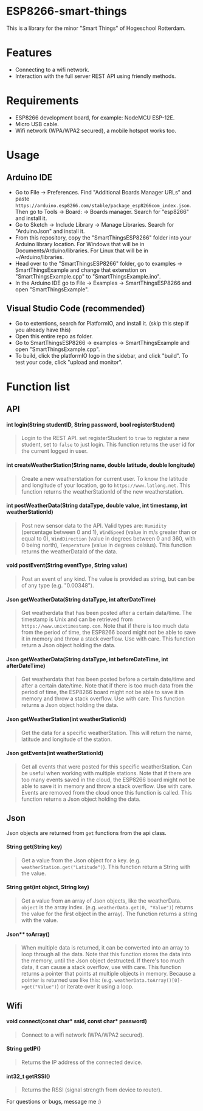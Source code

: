 # ESP8266-smart-things

This is a library for the minor "Smart Things" of Hogeschool Rotterdam.

# Features

* Connecting to a wifi network.
* Interaction with the full server REST API using friendly methods.

# Requirements

* ESP8266 development board, for example: NodeMCU ESP-12E.
* Micro USB cable.
* Wifi network (WPA/WPA2 secured), a mobile hotspot works too.

# Usage

## Arduino IDE

* Go to File -> Preferences. Find "Additional Boards Manager URLs" and paste `https://arduino.esp8266.com/stable/package_esp8266com_index.json`. Then go to Tools -> Board: -> Boards manager. Search for "esp8266" and install it.
* Go to Sketch -> Include Library -> Manage Libraries. Search for "ArduinoJson" and install it.
* From this repository, copy the "SmartThingsESP8266" folder into your Arduino library location. For Windows that will be in Documents/Arduino/libraries. For Linux that will be in ~/Arduino/libraries.
* Head over to the "SmartThingsESP8266" folder, go to examples -> SmartThingsExample and change that extenstion on "SmartThingsExample.cpp" to "SmartThingsExample.ino".
* In the Arduino IDE go to File -> Examples -> SmartThingsESP8266 and open "SmartThingsExample".

## Visual Studio Code (recommended)

* Go to extentions, search for PlatformIO, and install it. (skip this step if you already have this)
* Open this entire repo as folder.
* Go to SmartThingsESP8266 -> examples -> SmartThingsExample and open "SmartThingsExample.cpp".
* To build, click the platformIO logo in the sidebar, and click "build". To test your code, click "upload and monitor".

# Function list

## API

#### int login(String studentID, String password, bool registerStudent)
> Login to the REST API. set registerStudent to `true` to register a new student, set to `false` to just login. This function returns the user id for the current logged in user.

#### int createWeatherStation(String name, double latitude, double longitude)
> Create a new weatherstation for current user. To know the latitude and longitude of your location, go to `https://www.latlong.net`. This function returns the weatherStationId of the new weatherstation.

#### int postWeatherData(String dataType, double value, int timestamp, int weatherStationId)
> Post new sensor data to the API. Valid types are: `Humidity` (percentage between 0 and 1), `WindSpeed` (value in m/s greater than or equal to 0), `WindDirection` (value in degrees between 0 and 360, with 0 being north), `Temperature` (value in degrees celsius). This function returns the weatherDataId of the data.

#### void postEvent(String eventType, String value)
> Post an event of any kind. The value is provided as string, but can be of any type (e.g. "0.00348").

#### Json getWeatherData(String dataType, int afterDateTime)
> Get weatherdata that has been posted after a certain data/time. The timestamp is Unix and can be retrieved from `https://www.unixtimestamp.com`. Note that if there is too much data from the period of time, the ESP8266 board might not be able to save it in memory and throw a stack overflow. Use with care. This function return a Json object holding the data.

#### Json getWeatherData(String dataType, int beforeDateTime, int afterDateTime)
> Get weatherdata that has been posted before a certain date/time and after a certain date/time. Note that if there is too much data from the period of time, the ESP8266 board might not be able to save it in memory and throw a stack overflow. Use with care. This function returns a Json object holding the data.

#### Json getWeatherStation(int weatherStationId)
> Get the data for a specific weatherStation. This will return the name, latitude and longitude of the station.

#### Json getEvents(int weatherStationId)
> Get all events that were posted for this specific weatherStation. Can be useful when working with multiple stations. Note that if there are too many events saved in the cloud, the ESP8266 board might not be able to save it in memory and throw a stack overflow. Use with care. Events are removed from the cloud once this function is called. This function returns a Json object holding the data. 

## Json

Json objects are returned from `get` functions from the api class.

#### String get(String key)
> Get a value from the Json object for a key. (e.g. `weatherStation.get("Latitude")`). This function return a String with the value.

#### String get(int object, String key)
> Get a value from an array of Json objects, like the weatherData. `object` is the array index. (e.g. `weatherData.get(0, "Value")`) returns the value for the first object in the array). The function returns a string with the value.

#### Json** toArray()
> When multiple data is returned, it can be converted into an array to loop through all the data. Note that this function stores the data into the memory, until the Json object destructed. If there's too much data, it can cause a stack overflow, use with care. This function returns a pointer that points at multiple objects in memory. Because a pointer is returned use like this: (e.g. `weatherData.toArray()[0]->get("Value")`) or iterate over it using a loop.

## Wifi

#### void connect(const char* ssid, const char* password)
> Connect to a wifi network (WPA/WPA2 secured).

#### String getIP()
> Returns the IP address of the connected device.

#### int32_t getRSSI()
> Returns the RSSI (signal strength from device to router).

For questions or bugs, message me :)